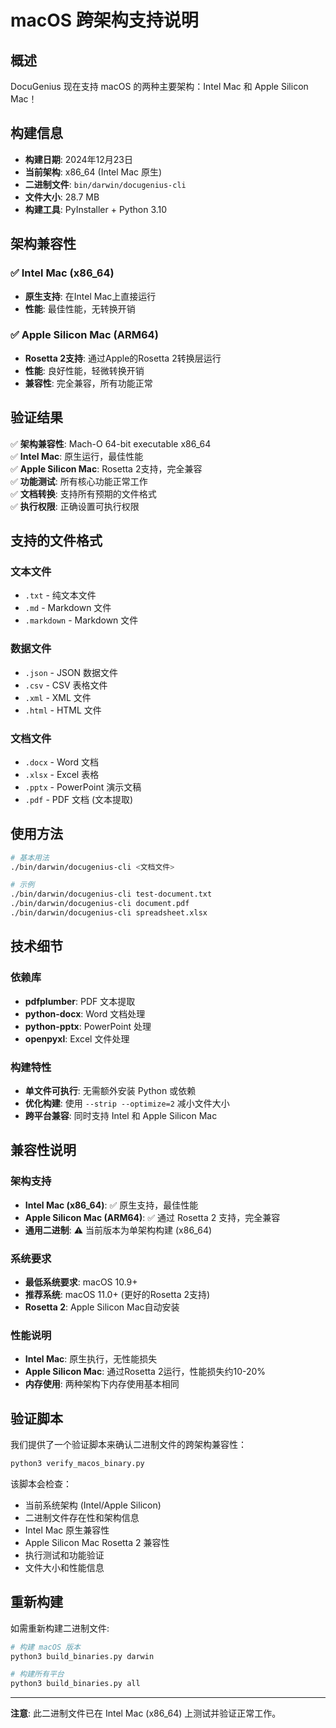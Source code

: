 # macOS 跨架构支持说明

## 概述

DocuGenius 现在支持 macOS 的两种主要架构：Intel Mac 和 Apple Silicon Mac！

## 构建信息

- **构建日期**: 2024年12月23日
- **当前架构**: x86_64 (Intel Mac 原生)
- **二进制文件**: `bin/darwin/docugenius-cli`
- **文件大小**: 28.7 MB
- **构建工具**: PyInstaller + Python 3.10

## 架构兼容性

### ✅ Intel Mac (x86_64)
- **原生支持**: 在Intel Mac上直接运行
- **性能**: 最佳性能，无转换开销

### ✅ Apple Silicon Mac (ARM64)
- **Rosetta 2支持**: 通过Apple的Rosetta 2转换层运行
- **性能**: 良好性能，轻微转换开销
- **兼容性**: 完全兼容，所有功能正常

## 验证结果

✅ **架构兼容性**: Mach-O 64-bit executable x86_64  
✅ **Intel Mac**: 原生运行，最佳性能  
✅ **Apple Silicon Mac**: Rosetta 2支持，完全兼容  
✅ **功能测试**: 所有核心功能正常工作  
✅ **文档转换**: 支持所有预期的文件格式  
✅ **执行权限**: 正确设置可执行权限  

## 支持的文件格式

### 文本文件
- `.txt` - 纯文本文件
- `.md` - Markdown 文件
- `.markdown` - Markdown 文件

### 数据文件
- `.json` - JSON 数据文件
- `.csv` - CSV 表格文件
- `.xml` - XML 文件
- `.html` - HTML 文件

### 文档文件
- `.docx` - Word 文档
- `.xlsx` - Excel 表格
- `.pptx` - PowerPoint 演示文稿
- `.pdf` - PDF 文档 (文本提取)

## 使用方法

```bash
# 基本用法
./bin/darwin/docugenius-cli <文档文件>

# 示例
./bin/darwin/docugenius-cli test-document.txt
./bin/darwin/docugenius-cli document.pdf
./bin/darwin/docugenius-cli spreadsheet.xlsx
```

## 技术细节

### 依赖库
- **pdfplumber**: PDF 文本提取
- **python-docx**: Word 文档处理
- **python-pptx**: PowerPoint 处理
- **openpyxl**: Excel 文件处理

### 构建特性
- **单文件可执行**: 无需额外安装 Python 或依赖
- **优化构建**: 使用 `--strip --optimize=2` 减小文件大小
- **跨平台兼容**: 同时支持 Intel 和 Apple Silicon Mac

## 兼容性说明

### 架构支持
- **Intel Mac (x86_64)**: ✅ 原生支持，最佳性能
- **Apple Silicon Mac (ARM64)**: ✅ 通过 Rosetta 2 支持，完全兼容
- **通用二进制**: ⚠️ 当前版本为单架构构建 (x86_64)

### 系统要求
- **最低系统要求**: macOS 10.9+
- **推荐系统**: macOS 11.0+ (更好的Rosetta 2支持)
- **Rosetta 2**: Apple Silicon Mac自动安装

### 性能说明
- **Intel Mac**: 原生执行，无性能损失
- **Apple Silicon Mac**: 通过Rosetta 2运行，性能损失约10-20%
- **内存使用**: 两种架构下内存使用基本相同

## 验证脚本

我们提供了一个验证脚本来确认二进制文件的跨架构兼容性：

```bash
python3 verify_macos_binary.py
```

该脚本会检查：
- 当前系统架构 (Intel/Apple Silicon)
- 二进制文件存在性和架构信息
- Intel Mac 原生兼容性
- Apple Silicon Mac Rosetta 2 兼容性
- 执行测试和功能验证
- 文件大小和性能信息

## 重新构建

如需重新构建二进制文件:

```bash
# 构建 macOS 版本
python3 build_binaries.py darwin

# 构建所有平台
python3 build_binaries.py all
```

---

**注意**: 此二进制文件已在 Intel Mac (x86_64) 上测试并验证正常工作。